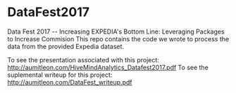 # DataFest2017
Data Fest 2017 -- Increasing EXPEDIA's Bottom Line: Leveraging Packages to Increase Commision
This repo contains the code we wrote to process the data from the provided Expedia dataset. 

To see the presentation associated with this project: http://aumitleon.com/HiveMindAnalytics_Datafest2017.pdf
To see the suplemental writeup for this project: http://aumitleon.com/DataFest_writeup.pdf

